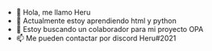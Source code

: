 - 👋 Hola, me llamo Heru
- 🌱 Actualmente estoy aprendiendo html y python
- 💞️ Estoy buscando un colaborador para mi proyecto OPA
- 📫 Me pueden contactar por discord Heru#2021
